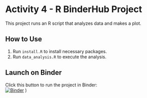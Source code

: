 # Activity 4 - R BinderHub Project

This project runs an R script that analyzes data and makes a plot.

## How to Use
1. Run `install.R` to install necessary packages.
2. Run `data_analysis.R` to execute the analysis.

## Launch on Binder  
Click this button to run the project in Binder:  
[![Binder](http://mybinder.org/badge_logo.svg)](http://mybinder.org/v2/gh/SaantinZ/Activity-4-/main?urlpath=rstudio)
)

